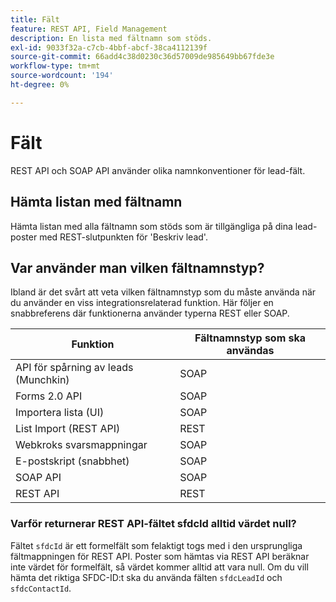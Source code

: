 ```yaml
---
title: Fält
feature: REST API, Field Management
description: En lista med fältnamn som stöds.
exl-id: 9033f32a-c7cb-4bbf-abcf-38ca4112139f
source-git-commit: 66add4c38d0230c36d57009de985649bb67fde3e
workflow-type: tm+mt
source-wordcount: '194'
ht-degree: 0%

---
```


# Fält

REST API och SOAP API använder olika namnkonventioner för lead-fält.

## Hämta listan med fältnamn

Hämta listan med alla fältnamn som stöds som är tillgängliga på dina lead-poster med REST-slutpunkten för &#39;Beskriv lead&#39;.

## Var använder man vilken fältnamnstyp?

Ibland är det svårt att veta vilken fältnamnstyp som du måste använda när du använder en viss integrationsrelaterad funktion. Här följer en snabbreferens där funktionerna använder typerna REST eller SOAP.

| Funktion | Fältnamnstyp som ska användas |
|--- |--- |
| API för spårning av leads (Munchkin) | SOAP |
| Forms 2.0 API | SOAP |
| Importera lista (UI) | SOAP |
| List Import (REST API) | REST |
| Webkroks svarsmappningar | SOAP |
| E-postskript (snabbhet) | SOAP |
| SOAP API | SOAP |
| REST API | REST |

### Varför returnerar REST API-fältet sfdcId alltid värdet null?

Fältet `sfdcId` är ett formelfält som felaktigt togs med i den ursprungliga fältmappningen för REST API. Poster som hämtas via REST API beräknar inte värdet för formelfält, så värdet kommer alltid att vara null. Om du vill hämta det riktiga SFDC-ID:t ska du använda fälten `sfdcLeadId` och `sfdcContactId`.
